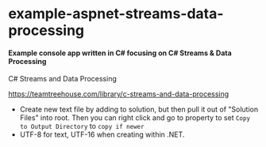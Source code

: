 # example-aspnet-streams-data-processing
#### Example console app written in C# focusing on C# Streams & Data Processing ####

C# Streams and Data Processing

https://teamtreehouse.com/library/c-streams-and-data-processing
 
- Create new text file by adding to solution, but then pull it out of "Solution Files" into root.  Then you can right click and go to property to set `Copy to Output Directory` to `copy if newer`
- UTF-8 for text, UTF-16 when creating within .NET.

